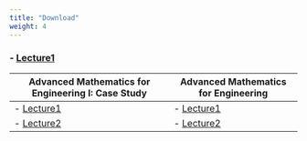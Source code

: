 ```yaml
---
title: "Download"
weight: 4
---
```


### - [Lecture1](/downloads/math-case-study-lecture-1.pdf)
| **Advanced Mathematics for Engineering I: Case Study** | **Advanced Mathematics for Engineering** |
|--------------------------------------------------------|------------------------------------------|
| - [Lecture1](/downloads/math-case-study-lecture-1.pdf) | - [Lecture1](/downloads/yuhao1-1.pptx)   |
| - [Lecture2](/downloads/math-case-study-lecture-1.pdf) | - [Lecture2](/downloads/yuhao2-2.pptx)   |
